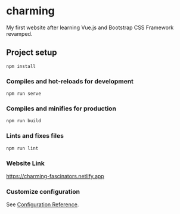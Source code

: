 # charming
My first website after learning Vue.js and Bootstrap CSS Framework revamped.

## Project setup
```
npm install
```

### Compiles and hot-reloads for development
```
npm run serve
```

### Compiles and minifies for production
```
npm run build
```

### Lints and fixes files
```
npm run lint
```
### Website Link
https://charming-fascinators.netlify.app

### Customize configuration
See [Configuration Reference](https://cli.vuejs.org/config/).
